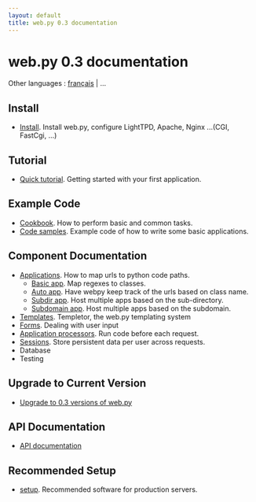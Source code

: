```yaml
---
layout: default
title: web.py 0.3 documentation
---
```


# web.py 0.3 documentation

Other languages : [français](/docs/0.3.fr) | ...

## Install
* [Install](/install). Install web.py, configure LightTPD, Apache, Nginx ...(CGI, FastCgi, ...)

## Tutorial

* [Quick tutorial](./tutorial). Getting started with your first application.

## Example Code

* [Cookbook](./cookbook). How to perform basic and common tasks.
* [Code samples](https://github.com/webpy/webpy-examples/). Example code of how to write some basic applications.

## Component Documentation
* [Applications](/docs/0.3/apps). How to map urls to python code paths.
    * [Basic app](/docs/0.3/apps/basic). Map regexes to classes.
    * [Auto app](/docs/0.3/apps/auto). Have webpy keep track of the urls based on class name.
    * [Subdir app](/docs/0.3/apps/subdir). Host multiple apps based on the sub-directory.
    * [Subdomain app](/docs/0.3/apps/subdomain). Host multiple apps based on the subdomain.
* [Templates](/docs/0.3/templetor). Templetor, the web.py templating system
* [Forms](/form). Dealing with user input
* [Application processors](/docs/0.3/app_processors). Run code before each request.
* [Sessions](/docs/0.3/sessions). Store persistent data per user across requests. 
* Database
* Testing

## Upgrade to Current Version

* [Upgrade to 0.3 versions of web.py](/docs/0.3/upgrade)


## API Documentation

* [API documentation](/docs/0.3/api)

## Recommended Setup

* [setup](/recommended_setup). Recommended software for production servers.
